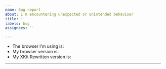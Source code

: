 ```yaml
---
name: Bug report
about: I'm encountering unexpected or unintended behaviour
title: ''
labels: bug
assignees: ''

---
```


- The browser I'm using is: 
- My browser version is: 
- My XKit Rewritten version is: 

---
